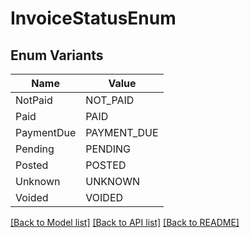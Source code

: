 # InvoiceStatusEnum

## Enum Variants

| Name | Value |
|---- | -----|
| NotPaid | NOT_PAID |
| Paid | PAID |
| PaymentDue | PAYMENT_DUE |
| Pending | PENDING |
| Posted | POSTED |
| Unknown | UNKNOWN |
| Voided | VOIDED |


[[Back to Model list]](../README.md#documentation-for-models) [[Back to API list]](../README.md#documentation-for-api-endpoints) [[Back to README]](../README.md)


